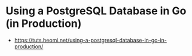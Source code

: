 # Using a PostgreSQL Database in Go (in Production) 
* https://tuts.heomi.net/using-a-postgresql-database-in-go-in-production/